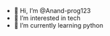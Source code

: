 - 👋 Hi, I’m @Anand-prog123
- 👀 I’m interested in tech
- 🌱 I’m currently learning python 


<!---
Anand-prog123/Anand-prog123 is a ✨ special ✨ repository because its `README.md` (this file) appears on your GitHub profile.
You can click the Preview link to take a look at your changes.
--->
